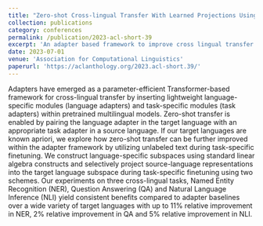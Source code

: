 ```yaml
---
title: "Zero-shot Cross-lingual Transfer With Learned Projections Using Unlabeled Target-Language Data"
collection: publications
category: conferences
permalink: /publication/2023-acl-short-39
excerpt: 'An adapter based framework to improve cross lingual transfer when target languages are known at training time.'
date: 2023-07-01
venue: 'Association for Computational Linguistics'
paperurl: 'https://aclanthology.org/2023.acl-short.39/'
---
```


Adapters have emerged as a parameter-efficient Transformer-based framework for cross-lingual transfer by inserting lightweight language-specific modules (language adapters) and task-specific modules (task adapters) within pretrained multilingual models. Zero-shot transfer is enabled by pairing the language adapter in the target language with an appropriate task adapter in a source language. If our target languages are known apriori, we explore how zero-shot transfer can be further improved within the adapter framework by utilizing unlabeled text during task-specific finetuning. We construct language-specific subspaces using standard linear algebra constructs and selectively project source-language representations into the target language subspace during task-specific finetuning using two schemes. Our experiments on three cross-lingual tasks, Named Entity Recognition (NER), Question Answering (QA) and Natural Language Inference (NLI) yield consistent benefits compared to adapter baselines over a wide variety of target languages with up to 11% relative improvement in NER, 2% relative improvement in QA and 5% relative improvement in NLI.
